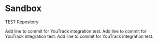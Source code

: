 # Sandbox

TEST Repository

Add line to commit for YouTrack integration test.
Add line to commit for YouTrack integration test.
Add line to commit for YouTrack integration test.
